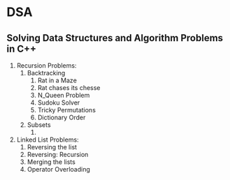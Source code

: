 <h1> DSA </h1>
<h2> Solving Data Structures and Algorithm Problems in C++ </h2>

<ol>
 <li>Recursion Problems:
 <ol>
  <li>Backtracking  
  <ol>
   <li>Rat in a Maze
   <li> Rat chases its chesse 
   <li> N_Queen Problem
   <li> Sudoku Solver
   <li> Tricky Permutations
   <li> Dictionary Order
  </ol>
  <li> Subsets
  <ol>
   <li> 
  </ol>
 </ol>
<li> Linked List Problems:
<ol>
 <li> Reversing the list
 <li> Reversing: Recursion
 <li> Merging the lists
 <li> Operator Overloading

